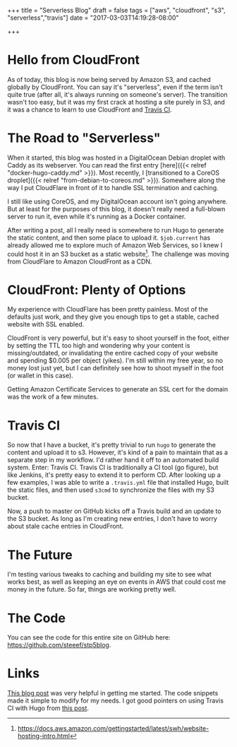 +++
title = "Serverless Blog"
draft = false
tags = ["aws", "cloudfront", "s3", "serverless","travis"]
date = "2017-03-03T14:19:28-08:00"

+++

# Hello from CloudFront

As of today, this blog is now being served by Amazon S3, and cached globally by
CloudFront. You can say it's "serverless", even if the term isn't quite true
(after all, it's always running on someone's server). The transition wasn't too
easy, but it was my first crack at hosting a site purely in S3, and it was
a chance to learn to use CloudFront and [Travis CI](https://travis-ci.org/).

# The Road to "Serverless"

When it started, this blog was hosted in a DigitalOcean Debian droplet with
Caddy as its webserver. You can read the first entry [here]({{< relref
"docker-hugo-caddy.md" >}}). Most recently, I [transitioned to a CoreOS
droplet]({{< relref "from-debian-to-coreos.md" >}}). Somewhere along the way
I put CloudFlare in front of it to handle SSL termination and caching.

I still like using CoreOS, and my DigitalOcean account isn't going anywhere. But at
least for the purposes of this blog, it doesn't really need a full-blown server
to run it, even while it's running as a Docker container.

After writing a post, all I really need is somewhere to run Hugo to generate
the static content, and then some place to upload it. `$job.current` has
already allowed me to explore much of Amazon Web Services, so I knew I could
host it in an S3 bucket as a static website[^1]. The challenge was moving from
CloudFlare to Amazon CloudFront as a CDN.

# CloudFront: Plenty of Options

My experience with CloudFlare has been pretty painless. Most of the defaults
just work, and they give you enough tips to get a stable, cached website with
SSL enabled.

CloudFront is very powerful, but it's easy to shoot yourself in the foot,
either by setting the TTL too high and wondering why your content is
missing/outdated, or invalidating the entire cached copy of your website and
spending $0.005 per object (yikes). I'm still within my free year, so no money
lost just yet, but I can definitely see how to shoot myself in the foot (or
wallet in this case).

Getting Amazon Certificate Services to generate an SSL cert for the domain was
the work of a few minutes.

# Travis CI

So now that I have a bucket, it's pretty trivial to run `hugo` to generate the
content and upload it to s3. However, it's kind of a pain to maintain that as
a separate step in my workflow. I'd rather hand it off to an automated build
system. Enter: Travis CI. Travis CI is traditionally a CI tool (go figure), but
like Jenkins, it's pretty easy to extend it to perform CD. After looking up
a few examples, I was able to write a `.travis.yml` file that installed Hugo,
built the static files, and then used `s3cmd` to synchronize the files with my
S3 bucket.

Now, a push to master on GitHub kicks off a Travis build and an update to the
S3 bucket. As long as I'm creating new entries, I don't have to worry about
stale cache entries in CloudFront.

# The Future

I'm testing various tweaks to caching and building my site to see what works
best, as well as keeping an eye on events in AWS that could cost me money in
the future. So far, things are working pretty well.

# The Code

You can see the code for this entire site on GitHub here:
https://github.com/steeef/stp5blog.

# Links

[This blog post](https://lustforge.com/2016/02/27/hosting-hugo-on-aws/) was
very helpful in getting me started. The code snippets made it simple to modify
for my needs. I got good pointers on using Travis CI with Hugo from [this
  post](http://continuousfailure.com/post/s3_blog/).

[^1]: https://docs.aws.amazon.com/gettingstarted/latest/swh/website-hosting-intro.html
